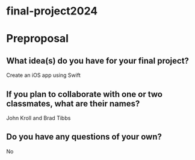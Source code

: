 # final-project2024

# Preproposal

## What idea(s) do you have for your final project?

Create an iOS app using Swift


## If you plan to collaborate with one or two classmates, what are their names?

John Kroll and Brad Tibbs


## Do you have any questions of your own?
No


